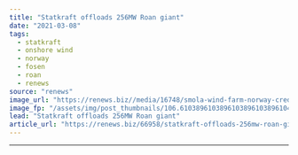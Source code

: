 ```yaml
---
title: "Statkraft offloads 256MW Roan giant"
date: "2021-03-08"
tags: 
  - statkraft
  - onshore wind
  - norway
  - fosen
  - roan
  - renews
source: "renews"
image_url: "https://renews.biz//media/16748/smola-wind-farm-norway-credit-statkraft.jpg?mode=crop&width=770&heightratio=0.6103896103896103896103896104&slimmage=true"
image_fp: "/assets/img/post_thumbnails/106.6103896103896103896103896104&slimmage=true"
lead: "Statkraft offloads 256MW Roan giant"
article_url: "https://renews.biz/66958/statkraft-offloads-256mw-roan-giant/"
---
```


---
